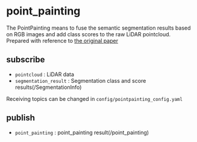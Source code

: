 # point_painting
The PointPainting means to fuse the semantic segmentation results based  
on RGB images and add class scores to the raw LiDAR pointcloud.  
Prepared with reference to [the original paper](https://arxiv.org/pdf/1911.10150.pdf)

## subscribe
- `pointcloud` : LiDAR data 
- `segmentation_result` : Segmentation class and score results(/SegmentationInfo)

Receiving topics can be changed in `config/pointpainting_config.yaml`

## publish
- `point_painting` : point_painting result(/point_painting)

